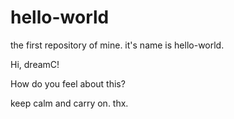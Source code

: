 # hello-world
the first repository of mine. it's name is hello-world.

Hi, dreamC!

How do you feel about this?

keep calm and carry on. thx.
